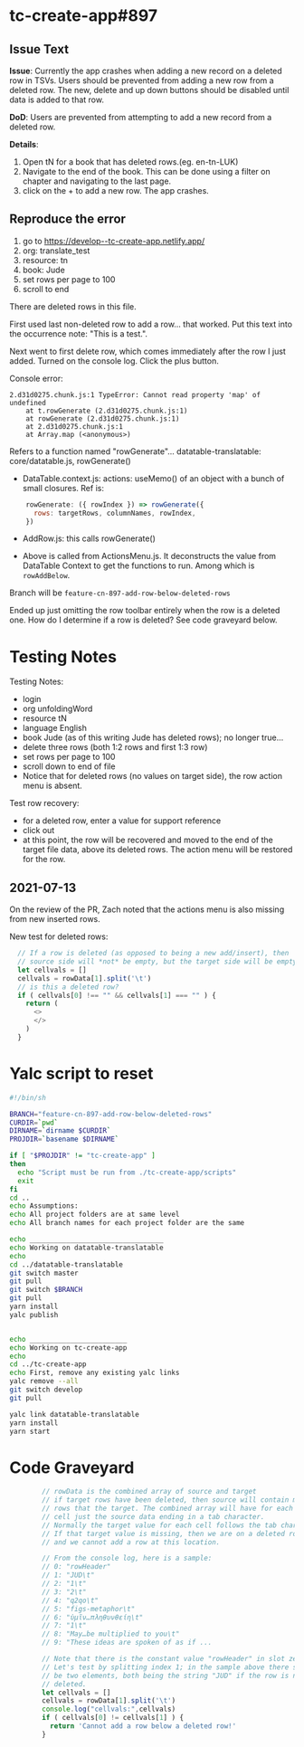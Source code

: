  # tc-create-app#897

## Issue Text
**Issue**:
Currently the app crashes when adding a new record on a deleted row in TSVs.  Users should be prevented from adding a new row from a deleted row.  The new, delete and up down buttons should be disabled until data is added to that row. 

**DoD**:
Users are prevented from attempting to add a new record from a deleted row.

**Details**:
1. Open tN for a book that has deleted rows.(eg. en-tn-LUK)
2. Navigate to the end of the book. This can be done using a filter on chapter and navigating to the last page.
3. click on the + to add a new row. The app crashes.

## Reproduce the error

1. go to https://develop--tc-create-app.netlify.app/
2. org: translate_test 
3. resource: tn
4. book: Jude
5. set rows per page to 100
6. scroll to end

There are deleted rows in this file.

First used last non-deleted row to add a row... that worked. Put this text into the occurrence note: "This is a test.".

Next went to first delete row, which comes immediately after the row I just added. Turned on the console log. Click the plus button. 

Console error:
```
2.d31d0275.chunk.js:1 TypeError: Cannot read property 'map' of undefined
    at t.rowGenerate (2.d31d0275.chunk.js:1)
    at rowGenerate (2.d31d0275.chunk.js:1)
    at 2.d31d0275.chunk.js:1
    at Array.map (<anonymous>)
```

Refers to a function named "rowGenerate"... 
datatable-translatable: core/datatable.js, rowGenerate()
- DataTable.context.js: actions: useMemo() of an object with a bunch of small closures. Ref is:
```js
    rowGenerate: ({ rowIndex }) => rowGenerate({
      rows: targetRows, columnNames, rowIndex,
    })

```

- AddRow.js: this calls rowGenerate()

- Above is called from ActionsMenu.js. It deconstructs the value from DataTable Context to get the functions to run. Among which is `rowAddBelow`.

Branch will be `feature-cn-897-add-row-below-deleted-rows`


Ended up just omitting the row toolbar entirely when the row is a deleted one. How do I determine if a row is deleted? See code graveyard below.

# Testing Notes

Testing Notes:
- login
- org unfoldingWord
- resource tN
- language English
- book Jude (as of this writing Jude has deleted rows); no longer true...
- delete three rows (both 1:2 rows and first 1:3 row)
- set rows per page to 100
- scroll down to end of file
- Notice that for deleted rows (no values on target side), the row action menu is absent.

Test row recovery:
- for a deleted row, enter a value for support reference
- click out
- at this point, the row will be recovered and moved to the end of the target file data, above its deleted rows. The action menu will be restored for the row.

## 2021-07-13

On the review of the PR, Zach noted that the actions menu is also missing from new inserted rows.

New test for deleted rows:
```js
  // If a row is deleted (as opposed to being a new add/insert), then
  // source side will *not* be empty, but the target side will be empty.
  let cellvals = []
  cellvals = rowData[1].split('\t')
  // is this a deleted row?
  if ( cellvals[0] !== "" && cellvals[1] === "" ) {
    return (
      <>
      </>
    )
  }
```

# Yalc script to reset

```sh
#!/bin/sh

BRANCH="feature-cn-897-add-row-below-deleted-rows"
CURDIR=`pwd`
DIRNAME=`dirname $CURDIR`
PROJDIR=`basename $DIRNAME`

if [ "$PROJDIR" != "tc-create-app" ]
then
  echo "Script must be run from ./tc-create-app/scripts"
  exit
fi
cd ..
echo Assumptions:
echo All project folders are at same level
echo All branch names for each project folder are the same 

echo _________________________________
echo Working on datatable-translatable
echo
cd ../datatable-translatable
git switch master
git pull 
git switch $BRANCH
git pull
yarn install
yalc publish


echo ________________________
echo Working on tc-create-app
echo
cd ../tc-create-app
echo First, remove any existing yalc links
yalc remove --all
git switch develop
git pull 

yalc link datatable-translatable
yarn install
yarn start

```

# Code Graveyard

```js
        // rowData is the combined array of source and target
        // if target rows have been deleted, then source will contain more
        // rows that the target. The combined array will have for each
        // cell just the source data ending in a tab character.
        // Normally the target value for each cell follows the tab character.
        // If that target value is missing, then we are on a deleted row 
        // and we cannot add a row at this location.

        // From the console log, here is a sample:
        // 0: "rowHeader"
        // 1: "JUD\t"
        // 2: "1\t"
        // 3: "2\t"
        // 4: "q2qo\t"
        // 5: "figs-metaphor\t"
        // 6: "ὑμῖν…πληθυνθείη\t"
        // 7: "1\t"
        // 8: "May…be multiplied to you\t"
        // 9: "These ideas are spoken of as if ...

        // Note that there is the constant value "rowHeader" in slot zero.
        // Let's test by splitting index 1; in the sample above there should
        // be two elements, both being the string "JUD" if the row is not
        // deleted.
        let cellvals = []
        cellvals = rowData[1].split('\t')
        console.log("cellvals:",cellvals)
        if ( cellvals[0] != cellvals[1] ) {
          return 'Cannot add a row below a deleted row!'
        }
```

